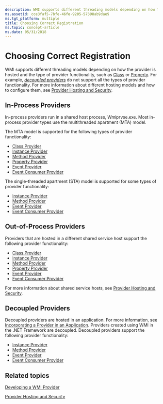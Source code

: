```yaml
---
description: WMI supports different threading models depending on how the provider is hosted and the type of provider functionality, such as Class or Property.
ms.assetid: cce3faf5-7bfe-46fe-9205-57398ab9dae9
ms.tgt_platform: multiple
title: Choosing Correct Registration
ms.topic: concept-article
ms.date: 05/31/2018
---
```


# Choosing Correct Registration

WMI supports different threading models depending on how the provider is hosted and the type of provider functionality, such as [Class](writing-a-class-provider.md) or [Property](writing-a-property-provider.md). For example, [*decoupled providers*](gloss-d.md) do not support all the types of provider functionality. For more information about different hosting models and how to configure them, see [Provider Hosting and Security](provider-hosting-and-security.md).

## In-Process Providers

In-process providers run in a shared host process, Wmiprvse.exe. Most in-process provider types use the multithreaded apartment (MTA) model.

The MTA model is supported for the following types of provider functionality:

-   [Class Provider](writing-a-class-provider.md)
-   [Instance Provider](writing-an-instance-provider.md)
-   [Method Provider](writing-a-method-provider.md)
-   [Property Provider](writing-a-property-provider.md)
-   [Event Provider](writing-an-event-provider.md)
-   [Event Consumer Provider](writing-an-event-consumer-provider.md)

The single-threaded apartment (STA) model is supported for some types of provider functionality:

-   [Instance Provider](writing-an-instance-provider.md)
-   [Method Provider](writing-a-method-provider.md)
-   [Event Provider](writing-an-event-provider.md)
-   [Event Consumer Provider](writing-an-event-consumer-provider.md)

## Out-of-Process Providers

Providers that are hosted in a different shared service host support the following provider functionality:

-   [Class Provider](writing-a-class-provider.md)
-   [Instance Provider](writing-an-instance-provider.md)
-   [Method Provider](writing-a-method-provider.md)
-   [Property Provider](writing-a-property-provider.md)
-   [Event Provider](writing-an-event-provider.md)
-   [Event Consumer Provider](writing-an-event-consumer-provider.md)

For more information about shared service hosts, see [Provider Hosting and Security](provider-hosting-and-security.md).

## Decoupled Providers

Decoupled providers are hosted in an application. For more information, see [Incorporating a Provider in an Application](incorporating-a-provider-in-an-application.md). Providers created using WMI in the .NET Framework are decoupled. Decoupled providers support the following provider functionality:

-   [Instance Provider](writing-an-instance-provider.md)
-   [Method Provider](writing-a-method-provider.md)
-   [Event Provider](writing-an-event-provider.md)
-   [Event Consumer Provider](writing-an-event-consumer-provider.md)

## Related topics

<dl> <dt>

[Developing a WMI Provider](developing-a-wmi-provider.md)
</dt> <dt>

[Provider Hosting and Security](provider-hosting-and-security.md)
</dt> </dl>

 

 



